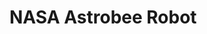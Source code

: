 # NASA Astrobee Robot

<div id="example"></div>
<script type="application/javascript">
  new Vue({
    el: '#example',
    template: '<live-code class="full" :template="code" mode="html>iframe" :debounce="200" />',
    data: {
      code:
`
<!--
  Collada model of NASA's Astrobee robot loaded into a space station scene.
  Model from https://github.com/nasa/astrobee_media/tree/master/astrobee_freeflyer/meshes.
-->

<script src="${location.origin+location.pathname}global.js"><\/script>

<style>
  html,
  body {
    width: 100%;
    height: 100%;
    margin: 0;
    background: #27304d;
  }
  lume-scene {
    touch-action: none;
  }
</style>

<astrobee-app id="astrobee">

<script>
  const {defineElements, booleanAttribute, Element, element, attribute, html} = LUME

  const bodyModelUrl = '${location.origin+location.pathname}examples/nasa-astrobee-robot/astrobee/body.dae'
  const pmcModelUrl = '${location.origin+location.pathname}examples/nasa-astrobee-robot/astrobee/pmc.dae'
  const pmcSkinModelUrl = '${location.origin+location.pathname}examples/nasa-astrobee-robot/astrobee/pmc_skin_.dae'
  const pmcBumperModelUrl = '${location.origin+location.pathname}examples/nasa-astrobee-robot/astrobee/pmc_bumper.dae'

  // Find more at https://blog.kuula.co/360-images-ruben-frosali
  const lunaStation = '${location.origin+location.pathname}examples/nasa-astrobee-robot/luna-station.jpg'

  // Registers the LUME elements with their default tag names.
  defineElements()

  // Long live HTML elements!

  element('astrobee-app')((() => {
    class App extends Element {
      constructor() {
        super()

        this.rotationDirection = 1 // clockwise
        this.rotationAmount = 0.2 // degrees

        this.rotationEnabled = true
        this.view = 'free'

        this.astrobee
        this.sceneContainer
        this.loading
        this.models = []
      }

      template = () => html\`
        <>
          <loading-icon ref=\${el => this.loading = el}></loading-icon>

          <div class="sceneContainer hidden" ref=\${el => this.sceneContainer = el}>
            <lume-scene webgl enable-css="false" environment=\${() => lunaStation}>
              <lume-element3d align-point="0.5 0.5 0.5">
                <lume-camera-rig
                  active=\${() => this.view === 'free'}
                  initial-polar-angle="30"
                  min-distance="0.4"
                  max-distance="2"
                  dolly-speed="0.002"
                  initial-distance="1"
                />
                <lume-element3d rotation=\${() => [this.view === 'top' ? -90 : 0, 0, 0]}>
                  <lume-perspective-camera active=\${() => this.view !== 'free'} position="0 0 0.7" />
                </lume-element3d>
              </lume-element3d>

              <lume-point-light intensity="0.3" align-point="0.5 0.5 0.5" color="#a3ffff" position="0 90 0" />
              <lume-point-light intensity="0.3" align-point="0.5 0.5 0.5" color="#a3ffff" position="0 -90 0" />
              <lume-point-light intensity="0.3" align-point="0.5 0.5 0.5" color="#a3ffff" position="0 0 90" />
              <lume-point-light intensity="0.3" align-point="0.5 0.5 0.5" color="#a3ffff" position="0 0 -90" />
              <lume-point-light intensity="0.3" align-point="0.5 0.5 0.5" color="#a3ffff" position="90 80 0" />
              <lume-point-light intensity="0.3" align-point="0.5 0.5 0.5" color="#a3ffff" position="90 -80 0" />
              <lume-point-light intensity="0.3" align-point="0.5 0.5 0.5" color="#a3ffff" position="-90 80 0" />
              <lume-point-light intensity="0.3" align-point="0.5 0.5 0.5" color="#a3ffff" position="-90 -80 0" />

              <lume-element3d ref=\${el => this.astrobee = el} align-point="0.5 0.5 0.5" rotation=\${() => this.astrobeeRotation}>
                <lume-collada-model ref=\${el => this.models.push(el)} src=\${() => bodyModelUrl} />
                <lume-collada-model ref=\${el => this.models.push(el)} src=\${() => pmcModelUrl} />
                <lume-collada-model ref=\${el => this.models.push(el)} src=\${() => pmcSkinModelUrl} />
                <lume-collada-model ref=\${el => this.models.push(el)} src=\${() => pmcBumperModelUrl} />

                <comment style="display:none">The other side.</comment>
                <lume-element3d scale="1 1 -1">
                  <lume-collada-model ref=\${el => this.models.push(el)} src=\${() => pmcModelUrl} />
                  <lume-collada-model ref=\${el => this.models.push(el)} src=\${() => pmcSkinModelUrl} />
                  <lume-collada-model ref=\${el => this.models.push(el)} src=\${() => pmcBumperModelUrl} />
                </lume-element3d>
              </lume-element3d>

              <lume-sphere
                has="basic-material"
                texture=\${() => lunaStation}
                color="white"
                align-point="0.5 0.5 0.5"
                mount-point="0.5 0.5 0.5"
                size="100 100 100"
                sidedness="double"
                cast-shadow="false"
                receive-shadow="false"
              />
            </lume-scene>
          </div>

          <div class="ui">
            <fieldset>
              <legend>Rotation</legend>
              <label>
                <input type="checkbox" checked=\${() => this.rotationEnabled} onChange=\${this.toggleRotation} />&nbsp;
                Enable rotation.
              </label>
              <br />
              <label>
                <input
                  type="checkbox"
                  checked=\${() => this.rotationDirection < 0}
                  onChange=\${this.toggleRotationDirection}
                />&nbsp;
                Clockwise rotation.
              </label>
            </fieldset>
            <fieldset>
              <legend>View</legend>
              <label>
                <input type="radio" name="side" checked=\${() => this.view === 'side'} onChange=\${this.changeView} />&nbsp;
                Side view.
              </label>
              <br />
              <label>
                <input type="radio" name="top" checked=\${() => this.view === 'top'} onChange=\${this.changeView} />&nbsp;
                Top view
              </label>
              <br />
              <label>
                <input type="radio" name="free" checked=\${() => this.view === 'free'} onChange=\${this.changeView} />&nbsp;
                Free view
              </label>
            </fieldset>
          </div>
        </>
      \`

      css = /*css*/ \`
        :host {
          width: 100%;
          height: 100%;
        }

        loading-icon {
          --loading-icon-color: 117, 199, 199; /*light teal*/
          position: absolute;
          top: 50%; left: 50%;
          transform: translate(-50%, -50%);
          width: 10px; height: 10px;
        }

        .sceneContainer { width: 100%; height: 100%; }

        .ui {
          position: absolute;
          margin: 15px;
          padding: 10px;
          top: 0;
          left: 0;
          color: white;
          font-family: sans-serif;
          background: rgba(0, 0, 0, 0.6);
          border-radius: 7px;
        }

        fieldset legend {
          color: #75c7c7;
        }
        fieldset {
          border-color: #75c7c7;
          border-radius: 4px;
        }
        fieldset:nth-child(2) legend {
          color: #c595c9;
        }
        fieldset:nth-child(2) {
          border-color: #c595c9;
        }

        .hidden { display: none; }
      \`

      astrobeeRotation = (x, y, z, _time) => [
        x,
        y + this.rotationAmount * this.rotationDirection,
        z,
      ]

      toggleRotation = () => {
        this.rotationEnabled = !this.rotationEnabled

        if (this.rotationEnabled) this.astrobee.rotation = this.astrobeeRotation
        else this.astrobee.rotation = () => false // stops rotation
      }

      toggleRotationDirection = () => (this.rotationDirection *= -1)

      changeView = (event) => {
        const input = event.target

        if (input.checked) this.view = input.name
      }

      async connectedCallback() {
        super.connectedCallback()
        const promises = []

        for (const model of this.models)
          promises.push(new Promise(resolve => model.on('MODEL_LOAD', resolve)))

        await Promise.all(promises)

        this.sceneContainer.classList.remove('hidden')
        this.loading.classList.add('hidden')
      }
    }

    App.observedAttributes = {
      rotationDirection: attribute.number(1),
      rotationAmount: attribute.number(1),
      rotationEnabled: attribute.boolean(true),
      view: attribute.string('free'),
    }

    return App
  })())
<\/script>
`
},
})
</script>
